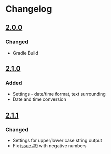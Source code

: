 # Changelog

## [2.0.0]

### Changed
- Gradle Build

[2.0.0]: https://github.com/dethlex/NumberConverter/tree/2.0.0


## [2.1.0]

### Added
- Settings - date/time format, text surrounding
- Date and time conversion

[2.1.0]: https://github.com/dethlex/NumberConverter/tree/2.1.0

## [2.1.1]

### Changed
- Settings for upper/lower case string output
- Fix [issue #9](https://github.com/dethlex/NumberConverter/issues/9) with negative numbers 

[2.1.1]: https://github.com/dethlex/NumberConverter/tree/2.1.1
